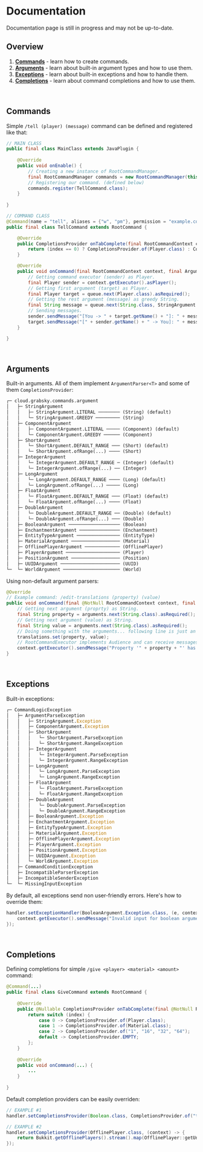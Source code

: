 # Documentation
Documentation page is still in progress and may not be up-to-date.

## Overview
1. **[Commands](#commands)** - learn how to create commands.
2. **[Arguments](#arguments)** - learn about built-in argument types and how to use them.
3. **[Exceptions](#exceptions)** - learn about built-in exceptions and how to handle them.
4. **[Completions](#completions)** - learn about command completions and how to use them.

<br />

## Commands
Simple `/tell (player) (message)` command can be defined and registered like that:

```java
// MAIN CLASS
public final class MainClass extends JavaPlugin {
    
    @Override
    public void onEnable() {
        // Creating a new instance of RootCommandManager.
        final RootCommandManager commands = new RootCommandManager(this);
        // Registering our command. (defined below)
        commands.register(TellCommand.class);
    }
    
}

// COMMAND CLASS
@Command(name = "tell", aliases = {"w", "pm"}, permission = "example.command.tell", usage = "/tell <player> <message>", description = "Sends private message to specified player.")
public final class TellCommand extends RootCommand {

    @Override
    public CompletionsProvider onTabComplete(final RootCommandContext context, final int index) throws CommandLogicException {
        return (index == 0) ? CompletionsProvider.of(Player.class) : CompletionsProvider.EMPTY;
    }

    @Override
    public void onCommand(final RootCommandContext context, final ArgumentQueue queue) throws CommandLogicException {
        // Getting command executor (sender) as Player.
        final Player sender = context.getExecutor().asPlayer();
        // Getting first argument (target) as Player.
        final Player target = queue.next(Player.class).asRequired();
        // Getting the rest argument (message) as greedy String.
        final String message = queue.next(String.class, StringArgument.GREEDY).asRequired();
        // Sending messages.
        sender.sendMessage("[You -> " + target.getName() + "]: " + message);
        target.sendMessage("[" + sender.getName() + " -> You]: " + message);
    }

}
```

<br />

## Arguments
Built-in arguments. All of them implement `ArgumentParser<T>` and some of them `CompletionsProvider`:
```python
┌─ cloud.grabsky.commands.argument
│   ├─ StringArgument
│   │   ├─ StringArgument.LITERAL ──────── (String) (default)
│   │   └─ StringArgument.GREEDY ───────── (String)
│   ├─ ComponentArgument
│   │   ├─ ComponentArgument.LITERAL ───── (Component) (default)
│   │   └─ ComponentArgument.GREEDY ────── (Component)
│   ├─ ShortArgument
│   │   └─ ShortArgument.DEFAULT_RANGE ─── (Short) (default)
│   │   └─ ShortArgument.ofRange(...) ──── (Short)
│   ├─ IntegerArgument
│   │   └─ IntegerArgument.DEFAULT_RANGE ─ (Integer) (default)
│   │   └─ IntegerArgument.ofRange(...) ── (Integer)
│   ├─ LongArgument
│   │   └─ LongArgument.DEFAULT_RANGE ──── (Long) (default)
│   │   └─ LongArgument.ofRange(...) ───── (Long)
│   ├─ FloatArgument
│   │   └─ FloatArgument.DEFAULT_RANGE ─── (Float) (default)
│   │   └─ FloatArgument.ofRange(...) ──── (Float)
│   ├─ DoubleArgument
│   │   └─ DoubleArgument.DEFAULT_RANGE ── (Double) (default)
│   │   └─ DoubleArgument.ofRange(...) ─── (Double)
│   ├─ BooleanArgument ─────────────────── (Boolean)
│   ├─ EnchantmentArgument ─────────────── (Enchantment)
│   ├─ EntityTypeArgument ──────────────── (EntityType)
│   ├─ MaterialArgument ────────────────── (Material)
│   ├─ OfflinePlayerArgument ───────────── (OfflinePlayer)
│   ├─ PlayerArgument ──────────────────── (Player)
│   ├─ PositionArgument ────────────────── (Position)
│   ├─ UUIDArgument ────────────────────── (UUID)
└─  └─ WorldArgument ───────────────────── (World)
```

Using non-default argument parsers:

```java
@Override
// Example command: /edit-translations (property) (value)
public void onCommand(final @NotNull RootCommandContext context, final @NotNull ArgumentQueue arguments) {
    // Getting next argument (proprty) as String. 
    final String property = arguments.next(String.class).asRequired();
    // Getting next argument (value) as String. 
    final String value = arguments.next(String.class).asRequired();
    // Doing something with the arguments... following line is just an example.
    translations.set(property, value);
    // RootCommandExecutor implements Audience and can receive messages without un-wrapping.
    context.getExecutor().sendMessage("Property '" + property + "' has now value of '" + value + "'");
}
```

<br />

## Exceptions
Built-in exceptions:
```python
┌─ CommandLogicException
│   ├─ ArgumentParseException
│   │   ├─ StringArgument.Exception
│   │   ├─ ComponentArgument.Exception
│   │   ├─ ShortArgument
│   │   │   └─ ShortArgument.ParseException
│   │   │   └─ ShortArgument.RangeException
│   │   ├─ IntegerArgument
│   │   │   └─ IntegerArgument.ParseException
│   │   │   └─ IntegerArgument.RangeException
│   │   ├─ LongArgument
│   │   │   └─ LongArgument.ParseException
│   │   │   └─ LongArgument.RangeException
│   │   ├─ FloatArgument
│   │   │   └─ FloatArgument.ParseException
│   │   │   └─ FloatArgument.RangeException
│   │   ├─ DoubleArgument
│   │   │   └─ DoubleArgument.ParseException
│   │   │   └─ DoubleArgument.RangeException
│   │   ├─ BooleanArgument.Exception
│   │   ├─ EnchantmentArgument.Exception
│   │   ├─ EntityTypeArgument.Exception
│   │   ├─ MaterialArgument.Exception
│   │   ├─ OfflinePlayerArgument.Exception
│   │   ├─ PlayerArgument.Exception
│   │   ├─ PositionArgument.Exception
│   │   ├─ UUIDArgument.Exception
│   │   └─ WorldArgument.Exception
│   ├─ CommandConditionException
│   ├─ IncompatibleParserException
│   ├─ IncompatibleSenderException
└─  └─ MissingInputException
```

By default, all exceptions send non user-friendly errors. Here's how to override them:
```java
handler.setExceptionHandler(BooleanArgument.Exception.class, (e, context) -> {
    context.getExecutor().sendMessage("Invalid input for boolean argument: " + e.getInputValue());
});
```

<br />

## Completions
Defining completions for simple `/give <player> <material> <amount>` command:

```java
@Command(...)
public final class GiveCommand extends RootCommand {
    
    @Override
    public @Nullable CompletionsProvider onTabComplete(final @NotNull RootCommandContext context, final int index) {
        return switch (index) {
            case 0 -> CompletionsProvider.of(Player.class);
            case 1 -> CompletionsProvider.of(Material.class);
            case 2 -> CompletionsProvider.of("1", "16", "32", "64");
            default -> CompletionsProvider.EMPTY;
        };
    }
    
    @Override
    public void onCommand(...) {
        ...
    }
    
}
```

Default completion providers can be easily overriden:
```java
// EXAMPLE #1
handler.setCompletionsProvider(Boolean.class, CompletionsProvider.of("true", "false"));

// EXAMPLE #2
handler.setCompletionsProvider(OfflinePlayer.class, (context) -> {
    return Bukkit.getOfflinePlayers().stream().map(OfflinePlayer::getUniqueId).toList();
});
```
